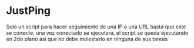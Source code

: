 # JustPing

Solo un script para hacer seguimiento de una IP o una URL hasta que este se conecte, una vez conectado se ejecutara, el script se queda ejecutando en 2do plano asi que no debe molestarlo en ninguna de sus tareas

